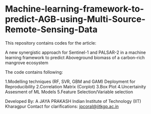 # Machine-learning-framework-to-predict-AGB-using-Multi-Source-Remote-Sensing-Data

This repository contains codes for the article:

A new synergistic approach for Sentinel-1 and PALSAR-2 in a machine learning framework to predict Aboveground biomass of a carbon-rich mangrove ecosystem

The code contains following:

1.Modelling techniques (RF, SVR, GBM and GAM) Deployment for Reproducibility
2.Correlation Matrix (Corplot)
3.Box Plot 
4.Uncertainity Assesment of ML Models
5.Feature Selection/Variable selection

Developed By:
A JAYA PRAKASH
Indian Institute of Technology (IIT) Kharagpur
Contact for clarifications: jpcoral@iitkgp.ac.in
